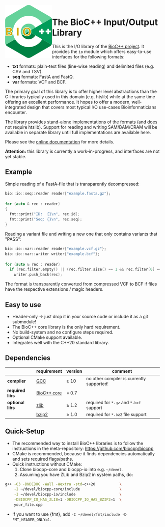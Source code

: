 <img align="left" src="test/documentation/biocpp_logo.svg">

# The BioC++ Input/Output Library

This is the I/O library of the [BioC++ project](https://github.com/biocpp/biocpp). It provides the `io` module
which offers easy-to-use interfaces for the following formats:

  * **txt** formats: plain-text files (line-wise reading) and delimited files (e.g. CSV and TSV).
  * **seq** formats: FastA and FastQ.
  * **var** formats: VCF and BCF.

The primary goal of this library is to offer higher level abstractions than the C libraries typically used in this
domain (e.g. htslib) while at the same time offering an excellent performance.
It hopes to offer a modern, well-integrated design that covers most typical I/O use-cases Bioinformaticians encounter.

The library provides stand-alone implementations of the formats (and does not require htslib). Support for reading and
writing SAM/BAM/CRAM will be available in separate library until full implementations are available here.

Please see the [online documentation](https://biocpp.github.io) for more details.

**Attention:** this library is currently a work-in-progress, and interfaces are not yet stable.


## Example

Simple reading of a FastA-file that is transparently decompressed:

```cpp
bio::io::seq::reader reader{"example.fasta.gz"};

for (auto & rec : reader)
{
  fmt::print("ID:  {}\n", rec.id);
  fmt::print("Seq: {}\n", rec.seq);
}
```

Reading a variant file and writing a new one that only contains variants that "PASS":

```cpp
bio::io::var::reader reader{"example.vcf.gz"};
bio::io::var::writer writer{"example.bcf"};

for (auto & rec : reader)
  if (rec.filter.empty() || (rec.filter.size() == 1 && rec.filter[0] == "PASS"))
    writer.push_back(rec);
```
The format is transparently converted from compressed VCF to BCF if files have the respective extensions / magic
headers.

## Easy to use

  * Header-only → just drop it in your source code or include it as a git submodule!
  * The BioC++ core library is the only hard requirement.
  * No build-system and no configure steps required.
  * Optional CMake support available.
  * Integrates well with the C++20 standard library.

## Dependencies

|                   | requirement                                          | version  | comment                                     |
|-------------------|------------------------------------------------------|----------|---------------------------------------------|
|**compiler**       | [GCC](https://gcc.gnu.org)                           | ≥ 10     | no other compiler is currently supported!   |
|**required libs**  | [BioC++ core](https://github.com/biocpp/biocpp-core) | = 0.7    |                                             |
|**optional libs**  | [zlib](https://github.com/madler/zlib)               | ≥ 1.2    | required for `*.gz` and `*.bcf` support     |
|                   | [bzip2](https://www.sourceware.org/bzip2)            | ≥ 1.0    | required for `*.bz2` file support           |

## Quick-Setup

  * The recommended way to install BioC++ libraries is to follow the instructions in the meta-repository: https://github.com/biocpp/biocpp
  * CMake is recommended, because it finds dependencies automatically and sets required flags/paths.
  * Quick instructions without CMake:
    1. Clone biocpp-core and biocpp-io into e.g. `~/devel`.
    2. Assuming you have ZLib and Bzip2 in system paths, do:

```sh
g++ -O3 -DNDEBUG -Wall -Wextra -std=c++20           \
    -I ~/devel/biocpp-core/include                  \
    -I ~/devel/biocpp-io/include                    \
    -DBIOCPP_IO_HAS_ZLIB=1 -DBIOCPP_IO_HAS_BZIP2=1  \
    your_file.cpp
```
  * If you want to use {fmt}, add `-I ~/devel/fmt/include -D FMT_HEADER_ONLY=1`.

